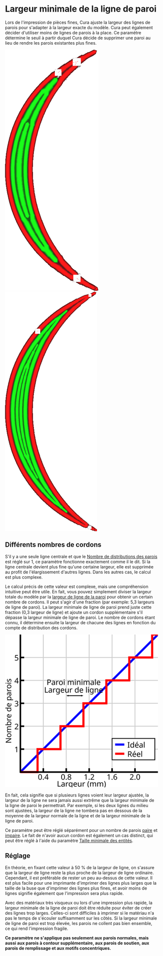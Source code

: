 Largeur minimale de la ligne de paroi
====
Lors de l'impression de pièces fines, Cura ajuste la largeur des lignes de parois pour s'adapter à la largeur exacte du modèle. Cura peut également décider d'utiliser moins de lignes de parois à la place. Ce paramètre détermine le seuil à partir duquel Cura décide de supprimer une paroi au lieu de rendre les parois existantes plus fines.

![Normalement, les lignes sont plus larges pour s'adapter](../../../articles/images/min_wall_line_width_0_34.png)
![En réduisant la largeur minimale des lignes, il choisit d'utiliser davantage de lignes.](../../../articles/images/min_wall_line_width_0_1.png)

Différents nombres de cordons
----
S'il y a une seule ligne centrale et que le [Nombre de distributions des parois](wall_distribution_count.md) est réglé sur 1, ce paramètre fonctionne exactement comme il le dit. Si la ligne centrale devient plus fine qu'une certaine largeur, elle est supprimée au profit de l'élargissement d'autres lignes. Dans les autres cas, le calcul est plus complexe.

Le calcul précis de cette valeur est complexe, mais une compréhension intuitive peut être utile. En fait, vous pouvez simplement diviser la largeur totale du modèle par la [largeur de ligne de la paroi](../resolution/wall_line_width.md) pour obtenir un certain nombre de cordons. Il peut s'agir d'une fraction (par exemple: 5,3 largeurs de ligne de paroi). La largeur minimale de ligne de paroi prend juste cette fraction (0,3 largeur de ligne) et ajoute un cordon supplémentaire s'il dépasse la largeur minimale de ligne de paroi. Le nombre de cordons étant connu, il détermine ensuite la largeur de chacune des lignes en fonction du compte de distribution des cordons.

![Largeur minimale de la ligne de paroi déplace le seuil d'ajout d'une nouvelle ligne à gauche ou à droite](../images/min_wall_line_width_fr.svg)

En fait, cela signifie que si plusieurs lignes voient leur largeur ajustée, la largeur de la ligne ne sera jamais aussi extrême que la largeur minimale de la ligne de paroi le permettrait. Par exemple, si les deux lignes du milieu sont ajustées, la largeur de la ligne ne tombera pas en dessous de la moyenne de la largeur normale de la ligne et de la largeur minimale de la ligne de paroi.

Ce paramètre peut être réglé séparément pour un nombre de parois [paire](min_even_wall_line_width.md) et [impaire](min_odd_wall_line_width.md). Le fait de n'avoir aucun cordon est également un cas distinct, qui peut être réglé à l'aide du paramètre [Taille minimale des entités](min_feature_size.md).

Réglage
----
En théorie, en fixant cette valeur à 50 % de la largeur de ligne, on s'assure que la largeur de ligne reste la plus proche de la largeur de ligne ordinaire. Cependant, il est préférable de rester un peu au-dessus de cette valeur. Il est plus facile pour une imprimante d'imprimer des lignes plus larges que la taille de la buse que d'imprimer des lignes plus fines, et avoir moins de lignes signifie également que l'impression sera plus rapide.

Avec des matériaux très visqueux ou lors d'une impression plus rapide, la largeur minimale de la ligne de paroi doit être réduite pour éviter de créer des lignes trop larges. Celles-ci sont difficiles à imprimer si le matériau n'a pas le temps de s'écouler suffisamment sur les côtés. Si la largeur minimale de ligne de paroi est trop élevée, les parois ne collent pas bien ensemble, ce qui rend l'impression fragile.


**Ce paramètre ne s'applique pas seulement aux parois normales, mais aussi aux parois à contour supplémentaire, aux parois de soutien, aux parois de remplissage et aux motifs concentriques.**
